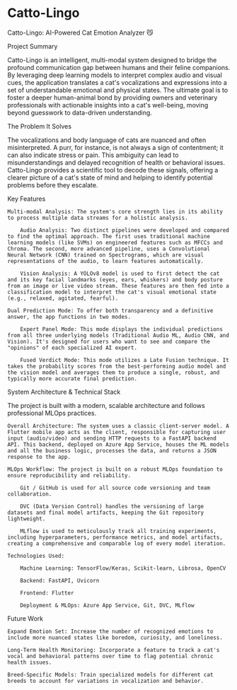 # Catto-Lingo
Catto-Lingo: AI-Powered Cat Emotion Analyzer 😼

Project Summary

Catto-Lingo is an intelligent, multi-modal system designed to bridge the profound communication gap between humans and their feline companions. By leveraging deep learning models to interpret complex audio and visual cues, the application translates a cat's vocalizations and expressions into a set of understandable emotional and physical states. The ultimate goal is to foster a deeper human-animal bond by providing owners and veterinary professionals with actionable insights into a cat's well-being, moving beyond guesswork to data-driven understanding.

The Problem It Solves

The vocalizations and body language of cats are nuanced and often misinterpreted. A purr, for instance, is not always a sign of contentment; it can also indicate stress or pain. This ambiguity can lead to misunderstandings and delayed recognition of health or behavioral issues. Catto-Lingo provides a scientific tool to decode these signals, offering a clearer picture of a cat's state of mind and helping to identify potential problems before they escalate.

Key Features

    Multi-modal Analysis: The system's core strength lies in its ability to process multiple data streams for a holistic analysis.

        Audio Analysis: Two distinct pipelines were developed and compared to find the optimal approach. The first uses traditional machine learning models (like SVMs) on engineered features such as MFCCs and Chroma. The second, more advanced pipeline, uses a Convolutional Neural Network (CNN) trained on Spectrograms, which are visual representations of the audio, to learn features automatically.

        Vision Analysis: A YOLOv8 model is used to first detect the cat and its key facial landmarks (eyes, ears, whiskers) and body posture from an image or live video stream. These features are then fed into a classification model to interpret the cat's visual emotional state (e.g., relaxed, agitated, fearful).

    Dual Prediction Mode: To offer both transparency and a definitive answer, the app functions in two modes.

        Expert Panel Mode: This mode displays the individual predictions from all three underlying models (Traditional Audio ML, Audio CNN, and Vision). It's designed for users who want to see and compare the "opinions" of each specialized AI expert.

        Fused Verdict Mode: This mode utilizes a Late Fusion technique. It takes the probability scores from the best-performing audio model and the vision model and averages them to produce a single, robust, and typically more accurate final prediction.

System Architecture & Technical Stack

The project is built with a modern, scalable architecture and follows professional MLOps practices.

    Overall Architecture: The system uses a classic client-server model. A Flutter mobile app acts as the client, responsible for capturing user input (audio/video) and sending HTTP requests to a FastAPI backend API. This backend, deployed on Azure App Service, houses the ML models and all the business logic, processes the data, and returns a JSON response to the app.

    MLOps Workflow: The project is built on a robust MLOps foundation to ensure reproducibility and reliability.

        Git / GitHub is used for all source code versioning and team collaboration.

        DVC (Data Version Control) handles the versioning of large datasets and final model artifacts, keeping the Git repository lightweight.

        MLflow is used to meticulously track all training experiments, including hyperparameters, performance metrics, and model artifacts, creating a comprehensive and comparable log of every model iteration.

    Technologies Used:

        Machine Learning: TensorFlow/Keras, Scikit-learn, Librosa, OpenCV

        Backend: FastAPI, Uvicorn

        Frontend: Flutter

        Deployment & MLOps: Azure App Service, Git, DVC, MLflow

Future Work

    Expand Emotion Set: Increase the number of recognized emotions to include more nuanced states like boredom, curiosity, and loneliness.

    Long-Term Health Monitoring: Incorporate a feature to track a cat's vocal and behavioral patterns over time to flag potential chronic health issues.

    Breed-Specific Models: Train specialized models for different cat breeds to account for variations in vocalization and behavior.


